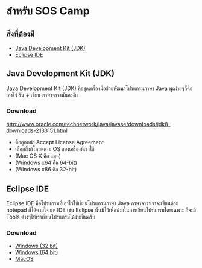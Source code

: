 # สำหรับ SOS Camp
## สิ่งที่ต้องมี
- [Java Development Kit (JDK)](#java-development-kit-jdk)
- [Eclipse IDE](#eclipse-ide)

## Java Development Kit (JDK)
Java Development Kit (JDK) คือชุดเครื่องมือช่วยพัฒนาโปรแกรมภาษา Java พูดง่ายๆก็คือเอาไว้ รัน + เขียน ภาษาจาวานั่นละงับ
### Download
http://www.oracle.com/technetwork/java/javase/downloads/jdk8-downloads-2133151.html
- ติ้กถูกหน้า Accept License Agreement
- เลือกลิ้งก์โหลดตาม OS ของเครื่องที่เราใช้
- (Mac OS X คือ แมค)
- (Windows x64 คือ 64-bit)
- (Windows x86 คือ 32-bit)

## Eclipse IDE
Eclipse IDE คือโปรแกรมที่เอาไว้ใช้เขียนโปรแกรมภาษา Java ภาษาจาวาเราจะเขียนด้วย notepad ก็ได้ตามใจ แต่ IDE เช่น Eclipse นั้นมีไว้เพื่อช่วยในการเขียนโปรแกรมโดยเฉพาะ ก็จะมี Tools ต่างๆให้เราเขียนโปรแกรมได้ง่ายขึ้นครับ
### Download
- [Windows (32 bit)](http://www.eclipse.org/downloads/download.php?file=/technology/epp/downloads/release/neon/3/eclipse-java-neon-3-win32.zip
)
- [Windows (64 bit)](http://www.eclipse.org/downloads/download.php?file=/technology/epp/downloads/release/neon/3/eclipse-java-neon-3-win32-x86_64.zip
)
- [MacOS](http://www.eclipse.org/downloads/download.php?file=/technology/epp/downloads/release/neon/3/eclipse-java-neon-3-macosx-cocoa-x86_64.tar.gz
)

